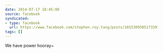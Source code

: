 ```yaml
---
date: 2014-07-17 18:45:00
source: facebook
syndicated:
- type: facebook
  url: https://www.facebook.com/stephen.roy.tang/posts/10153095051733912
tags: []
---
```


We have power hooray~